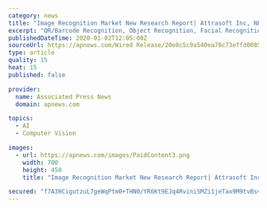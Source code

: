 ```yaml
---
category: news
title: "Image Recognition Market New Research Report| Attrasoft Inc, NEC Corporation, Google Inc"
excerpt: "QR/Barcode Recognition, Object Recognition, Facial Recognition, Pattern Recognition, Optical Character Recognition. Segmentation on the basis of component: Hardware, Software, Service, Segmentation on the basis of application: Augmented Reality, Scanning Imaging, Security Surveillance, Marketing Advertising, Image Search, Segmentation on the ..."
publishedDateTime: 2020-01-02T12:05:00Z
sourceUrl: https://apnews.com/Wired Release/20e8c5c9a540ea70c73effd0085b6585
type: article
quality: 15
heat: 15
published: false

provider:
  name: Associated Press News
  domain: apnews.com

topics:
  - AI
  - Computer Vision

images:
  - url: https://apnews.com/images/PaidContent3.png
    width: 700
    height: 450
    title: "Image Recognition Market New Research Report| Attrasoft Inc, NEC Corporation, Google Inc"

secured: "f7A3HCigutzuL7geWqPtm0+THN0/YR6Kt9EJq4RviniSMZi1jeTax9M9tvBsvDl5PYCyHOM1Uj3ekBdrgHgAP4X6HC6EyKvD78KjxffmXTQSaZS8r2OcXh+SgEovzf3bh9WARoTvm2hzrs17kM25F+WBGQT2Zd+5hndbbH0sjjf1NIvCgOdiAkwDeHg6n2oCNbF2MhjXg416LCiFH/0xsAhC3neyOwTa1UxzmxvUFpizE4gq2deQs3IXnkvxoHna9VWVTEYn0iDa5zBW9Cmorw==;AP8veY9pB6/E3ZKxmlourw=="
---
```


